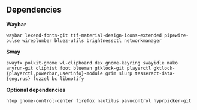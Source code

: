 ## Dependencies

**Waybar**

`waybar lexend-fonts-git ttf-material-design-icons-extended pipewire-pulse wireplumber bluez-utils brightnessctl networkmanager`

**Sway**

`swayfx polkit-gnome wl-clipboard dex gnome-keyring swayidle mako anyrun-git cliphist foot blueman gtklock-git playerctl gktlock-{playerctl,powerbar,userinfo}-module grim slurp tesseract-data-{eng,rus} fuzzel bc libnotify`

**Optional dependencies**

`htop gnome-control-center firefox nautilus pavucontrol hyprpicker-git`
